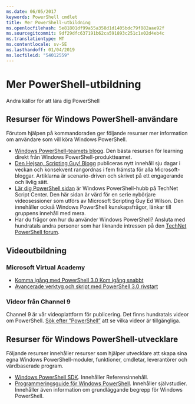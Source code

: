 ```yaml
---
ms.date: 06/05/2017
keywords: PowerShell cmdlet
title: Mer PowerShell-utbildning
ms.openlocfilehash: 5e81801df99a55a358d1d1405bdc79f882aae92f
ms.sourcegitcommit: 9df29dfc637191b62ca591893c251c1e02d4eb4c
ms.translationtype: MT
ms.contentlocale: sv-SE
ms.lasthandoff: 01/04/2019
ms.locfileid: "54012559"
---
```

# <a name="more-powershell-learning"></a>Mer PowerShell-utbildning

Andra källor för att lära dig PowerShell

## <a name="resources-for-windows-powershell-users"></a>Resurser för Windows PowerShell-användare

Förutom hjälpen på kommandoraden ger följande resurser mer information om användare som vill köra Windows PowerShell.

- [Windows PowerShell-teamets blogg](https://blogs.msdn.microsoft.com/powershell/). Den bästa resursen för learning direkt från Windows PowerShell-produktteamet.
- [Den Hejsan, Scripting Guy! Blogg](https://blogs.technet.microsoft.com/heyscriptingguy/) publiceras nytt innehåll sju dagar i veckan och konsekvent rangordnas i fem främsta för alla Microsoft-bloggar. Artiklarna är scenario-driven och skrivet på ett engagerande och livlig sätt.
- [Lär dig PowerShell sidan](https://blogs.technet.microsoft.com/heyscriptingguy/2015/01/04/weekend-scripter-the-best-ways-to-learn-powershell/) är Windows PowerShell-hubb på TechNet Script Center. Den här sidan är värd för en serie nybörjare videosessioner som utförs av Microsoft Scripting Guy Ed Wilson. Den innehåller också Windows PowerShell kunskapsfrågor, länkar till gruppens innehåll med mera.
- Har du frågor om hur du använder Windows PowerShell? Ansluta med hundratals andra personer som har liknande intressen på den [TechNet PowerShell forum](https://social.technet.microsoft.com/Forums/home?forum=winserverpowershell).

## <a name="video-training"></a>Videoutbildning

### <a name="microsoft-virtual-academy"></a>Microsoft Virtual Academy

- [Komma igång med PowerShell 3.0 Kom igång snabbt](https://mva.microsoft.com/en-US/training-courses/getting-started-with-powershell-30-jump-start-8276)
- [Avancerade verktyg och skript med PowerShell 3.0 rivstart](https://mva.microsoft.com/en-US/training-courses/advanced-tools-scripting-with-powershell-30-jump-start-8277)

### <a name="channel-9-videos"></a>Videor från Channel 9

Channel 9 är vår videoplattform för publicering. Det finns hundratals videor om PowerShell. [Sök efter ”PowerShell”](https://channel9.msdn.com/Search?term=PowerShell&sortBy=top-rated) att se vilka videor är tillgängliga.

## <a name="resources-for-windows-powershell-developers"></a>Resurser för Windows PowerShell-utvecklare

Följande resurser innehåller resurser som hjälper utvecklare att skapa sina egna Windows PowerShell-moduler, funktioner, cmdletar, leverantörer och värdbaserade program.

- [Windows PowerShell SDK](https://go.microsoft.com/fwlink/p/?LinkID=89595). Innehåller Referensinnehåll.
- [Programmeringsguide för Windows PowerShell](https://go.microsoft.com/fwlink/p/?LinkID=89596). Innehåller självstudier. Innehåller även information om grundläggande begrepp för Windows PowerShell.
